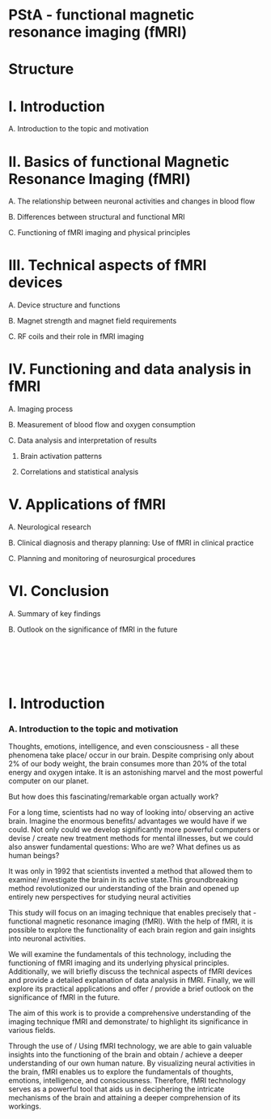 # PStA - functional magnetic resonance imaging  (fMRI)

# Structure


# I. Introduction

A. Introduction to the topic and motivation

# II. Basics of functional Magnetic Resonance Imaging (fMRI)

A. The relationship between neuronal activities and changes in blood flow

B. Differences between structural and functional MRI

C. Functioning of fMRI imaging and physical principles

# III. Technical aspects of fMRI devices

A. Device structure and functions

B. Magnet strength and magnet field requirements

C. RF coils and their role in fMRI imaging

# IV. Functioning and data analysis in fMRI

A. Imaging process

B. Measurement of blood flow and oxygen consumption

C. Data analysis and interpretation of results

1. Brain activation patterns

2. Correlations and statistical analysis

# V. Applications of fMRI

A. Neurological research

B. Clinical diagnosis and therapy planning: Use of fMRI in clinical practice

C. Planning and monitoring of neurosurgical procedures


# VI. Conclusion

A. Summary of key findings

B. Outlook on the significance of fMRI in the future


<br>
<br>
<br>
<br>


# I. Introduction

### A. Introduction to the topic and motivation

Thoughts, emotions, intelligence, and even consciousness - all these phenomena take place/ occur in our brain. Despite comprising only about 2% of our body weight, the brain consumes more than 20% of the total energy and oxygen intake. It is an astonishing marvel and the most powerful computer on our planet.

But how does this fascinating/remarkable organ actually work?

For a long time, scientists had no way of looking into/ observing an active brain. Imagine the enormous benefits/ advantages we would have if we could. Not only could we develop significantly more powerful computers or devise / create new treatment methods for mental illnesses, but we could also answer fundamental questions: Who are we? What defines us as human beings?

It was only in 1992 that scientists invented a method that allowed them to examine/ investigate the brain in its active state.This groundbreaking method revolutionized our understanding of the brain and opened up entirely new perspectives for studying neural activities

This study will focus on an imaging technique that enables precisely that - functional magnetic resonance imaging (fMRI). With the help of fMRI, it is possible to explore the functionality of each brain region and gain insights into neuronal activities.

We will examine the fundamentals of this technology, including the functioning of fMRI imaging and its underlying physical principles. Additionally, we will briefly discuss the technical aspects of fMRI devices and provide a detailed explanation of data analysis in fMRI. Finally, we will explore its practical applications and offer / provide a brief outlook on the significance of fMRI in the future.

The aim of this work is to provide a comprehensive understanding of the imaging technique fMRI and demonstrate/ to highlight its significance in various fields.

Through the use of / Using fMRI technology, we are able to gain valuable insights into the functioning of the brain and obtain / achieve a deeper understanding of our own human nature. By visualizing neural activities in the brain, fMRI enables us to explore the fundamentals of thoughts, emotions, intelligence, and consciousness. Therefore, fMRI technology serves as a powerful tool that aids us in deciphering the intricate mechanisms of the brain and attaining a deeper comprehension of its workings.
